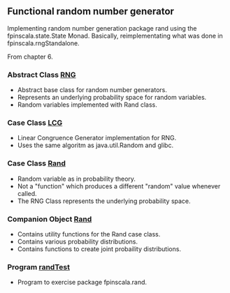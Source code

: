 ## Functional random number generator

Implementing random number generation package rand
using the fpinscala.state.State Monad.  Basically,
reimplementating what was done in fpinscala.rngStandalone.

From chapter 6.

### Abstract Class [RNG](RNG.scala#L3-L9)
* Abstract base class for random number generators.
* Represents an underlying probability space for random variables.
* Random variables implemented with Rand class.

### Case Class [LCG](RNG.scala#L11-L51)
* Linear Congruence Generator implementation for RNG.
* Uses the same algoritm as java.util.Random and glibc.

### Case Class [Rand](Rand.scala#L5-L32)
* Random variable as in probability theory.
* Not a "function" which produces a different "random" value whenever called.
* The RNG Class represents the underlying probability space.

### Companion Object [Rand](Rand.scala#L34-L272)
* Contains utility functions for the Rand case class.
* Contains various probability distributions.
* Contains functions to create joint probaility distributions.

### Program [randTest](../exerciseCode/randTest.scala)
* Program to exercise package fpinscala.rand.

